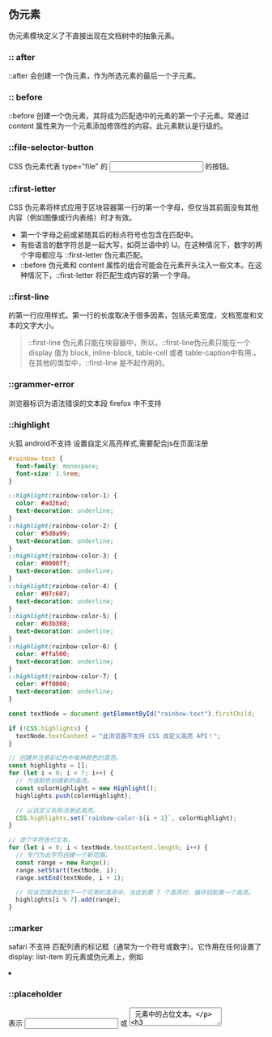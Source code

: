 ## 伪元素
伪元素模块定义了不直接出现在文档树中的抽象元素。

### :: after
::after 会创建一个伪元素，作为所选元素的最后一个子元素。


### :: before
::before 创建一个伪元素，其将成为匹配选中的元素的第一个子元素。常通过 content 属性来为一个元素添加修饰性的内容。此元素默认是行级的。

### ::file-selector-button
 CSS 伪元素代表 type="file" 的 <input> 的按钮。

### ::first-letter
 CSS 伪元素将样式应用于区块容器第一行的第一个字母，但仅当其前面没有其他内容（例如图像或行内表格）时才有效。
 - 第一个字母之前或紧随其后的标点符号也包含在匹配中。
 - 有些语言的数字符总是一起大写，如荷兰语中的 IJ。在这种情况下，数字的两个字母都应与 ::first-letter 伪元素匹配。
 - ::before 伪元素和 content 属性的组合可能会在元素开头注入一些文本。在这种情况下，::first-letter 将匹配生成内容的第一个字母。


 ### ::first-line
 的第一行应用样式。第一行的长度取决于很多因素，包括元素宽度，文档宽度和文本的文字大小。
 > ::first-line 伪元素只能在块容器中，所以，::first-line伪元素只能在一个 display 值为 block, inline-block, table-cell 或者 table-caption中有用.。在其他的类型中，::first-line 是不起作用的。

 ### ::grammer-error
 浏览器标识为语法错误的文本段
 firefox 中不支持

 ### ::highlight
火狐 android不支持
设置自定义高亮样式,需要配合js在页面注册
```css
#rainbow-text {
  font-family: monospace;
  font-size: 1.5rem;
}

::highlight(rainbow-color-1) {
  color: #ad26ad;
  text-decoration: underline;
}
::highlight(rainbow-color-2) {
  color: #5d0a99;
  text-decoration: underline;
}
::highlight(rainbow-color-3) {
  color: #0000ff;
  text-decoration: underline;
}
::highlight(rainbow-color-4) {
  color: #07c607;
  text-decoration: underline;
}
::highlight(rainbow-color-5) {
  color: #b3b308;
  text-decoration: underline;
}
::highlight(rainbow-color-6) {
  color: #ffa500;
  text-decoration: underline;
}
::highlight(rainbow-color-7) {
  color: #ff0000;
  text-decoration: underline;
}
```
```javascript
const textNode = document.getElementById("rainbow-text").firstChild;

if (!CSS.highlights) {
  textNode.textContent = "此浏览器不支持 CSS 自定义高亮 API！";
}

// 创建并注册彩虹色中每种颜色的高亮。
const highlights = [];
for (let i = 0; i < 7; i++) {
  // 为该颜色创建新的高亮。
  const colorHighlight = new Highlight();
  highlights.push(colorHighlight);

  // 以自定义名称注册此高亮。
  CSS.highlights.set(`rainbow-color-${i + 1}`, colorHighlight);
}

// 逐个字符迭代文本。
for (let i = 0; i < textNode.textContent.length; i++) {
  // 专门为此字符创建一个新范围。
  const range = new Range();
  range.setStart(textNode, i);
  range.setEnd(textNode, i + 1);

  // 将该范围添加到下一个可用的高亮中，当达到第 7 个高亮时，循环回到第一个高亮。
  highlights[i % 7].add(range);
}

```

### ::marker
safari 不支持
匹配列表的标记框（通常为一个符号或数字）。它作用在任何设置了 display: list-item 的元素或伪元素上，例如 <li>


### ::placeholder
表示 <input> 或 <textarea> 元素中的占位文本。

### ::selection
firefox safri 不支持
应用于文档中被用户高亮的部分（比如使用鼠标或其他选择设备选中的部分）。

### ::spelling-error
表示浏览器标记为不正确拼写的文本段。
firefox 不支持

### ::target-text
代表了浏览器在支持文本片段技术时所滚动到的文字。它使得作者可以选择高亮一段文字的方式。
高亮效果是临时的，页面刷新后会消失
只有通过点击链接或手动输入 URL 时才会触发高亮